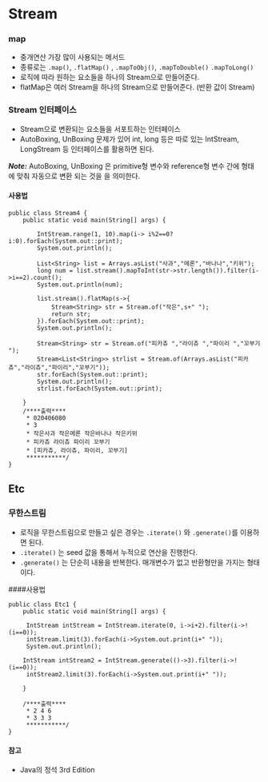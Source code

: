 # Stream

### map
- 중개연산 가장 많이 사용되는 메서드
- 종류로는 `.map()`, `.flatMap()` ,  `.mapToObj()`, `.mapToDouble()` `.mapToLong()`
- 로직에 따라 원하는 요소들을 하나의 Stream으로 만들어준다.
- flatMap은 여러 Stream을 하나의 Stream으로 만들어준다. (반환 값이 Stream)

### Stream 인터페이스
- Stream으로 변환되는 요소들을 서포트하는 인터페이스
- AutoBoxing, UnBoxing 문제가 있어 int, long 등은 따로 있는 IntStream, LongStream 등 인터페이스를 활용하면 된다.

***Note:*** AutoBoxing, UnBoxing 은 primitive형 변수와 reference형 변수 간에 형태에 맞춰 자동으로 변환 되는 것을 을 의미한다.

#### 사용법

```
public class Stream4 {
	public static void main(String[] args) {

		IntStream.range(1, 10).map(i-> i%2==0?i:0).forEach(System.out::print);
		System.out.println();

		List<String> list = Arrays.asList("사과","메론","바나나","키위");
		long num = list.stream().mapToInt(str->str.length()).filter(i->i==2).count();
		System.out.println(num);

		list.stream().flatMap(s->{
			Stream<String> str = Stream.of("작은",s+" ");
			return str;
		}).forEach(System.out::print);
		System.out.println();

		Stream<String> str = Stream.of("피카츄 ","라이츄 ","파이리 ","꼬부기 ");
		Stream<List<String>> strlist = Stream.of(Arrays.asList("피카츄","라이츄","파이리","꼬부기"));
		str.forEach(System.out::print);
		System.out.println();
		strlist.forEach(System.out::print);

	}
	/****출력****
	 * 020406080
	 * 3
	 * 작은사과 작은메론 작은바나나 작은키위
	 * 피카츄 라이츄 파이리 꼬부기
	 * [피카츄, 라이츄, 파이리, 꼬부기]
	 ***********/
}

```
## Etc

### 무한스트림
- 로직을 무한스트림으로 만들고 싶은 경우는 `.iterate()` 와 `.generate()`를 이용하면 된다.
- `.iterate()` 는 seed 값을 통해서 누적으로 연산을 진행한다.
- `.generate()` 는 단순히 내용을 반복한다. 매개변수가 없고 반환형만을 가지는 형태이다.

####사용법
```
public class Etc1 {
	public static void main(String[] args) {

	 IntStream intStream = IntStream.iterate(0, i->i+2).filter(i->!(i==0));
	 intStream.limit(3).forEach(i->System.out.print(i+" "));
	 System.out.println();

	IntStream intStream2 = IntStream.generate(()->3).filter(i->!(i==0));
	 intStream2.limit(3).forEach(i->System.out.print(i+" "));

	}

	/****출력****
	 * 2 4 6
	 * 3 3 3
	 ***********/
}
```


#### 참고
- Java의 정석 3rd Edition
